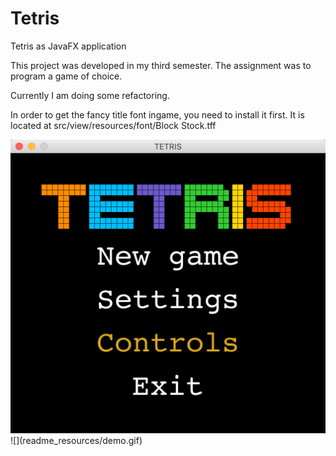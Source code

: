 # Tetris
Tetris as JavaFX application

This project was developed in my third semester. The assignment was to program a game of choice.

Currently I am doing some refactoring.

In order to get the fancy title font ingame, you need to install it first. It is located at src/view/resources/font/Block Stock.tff

<img src="./readme_resources/main_menu.png" width="600"/>
![](readme_resources/demo.gif)
